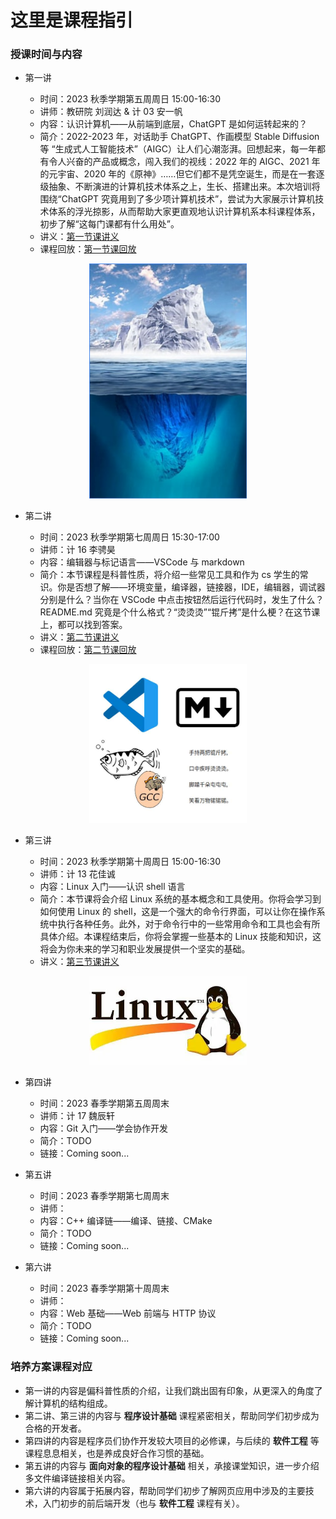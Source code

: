 # 这里是课程指引

### 授课时间与内容

* 第一讲

    * 时间：2023 秋季学期第五周周日 15:00-16:30
    * 讲师：教研院 刘润达 & 计 03 安一帆
    * 内容：认识计算机——从前端到底层，ChatGPT 是如何运转起来的？
    * 简介：2022-2023 年，对话助手 ChatGPT、作画模型 Stable Diffusion 等 “生成式人工智能技术”（AIGC）让人们心潮澎湃。回想起来，每一年都有令人兴奋的产品或概念，闯入我们的视线：2022 年的 AIGC、2021 年的元宇宙、2020 年的《原神》……但它们都不是凭空诞生，而是在一套逐级抽象、不断演进的计算机技术体系之上，生长、搭建出来。本次培训将围绕“ChatGPT 究竟用到了多少项计算机技术”，尝试为大家展示计算机技术体系的浮光掠影，从而帮助大家更直观地认识计算机系本科课程体系，初步了解“这每门课都有什么用处”。
    * 讲义：[第一节课讲义](https://kdocs.cn/l/caKESY15Yqyo)
    * 课程回放：[第一节课回放](https://cloud.tsinghua.edu.cn/f/d0201dc8b6b2452ba3a7/)


<div align=center>
<img src="../images/lesson1.png", width=50%/>
</div>

* 第二讲

    * 时间：2023 秋季学期第七周周日 15:30-17:00
    * 讲师：计 16 李骋昊
    * 内容：编辑器与标记语言——VSCode 与 markdown
    * 简介：本节课程是科普性质，将介绍一些常见工具和作为 cs 学生的常识。你是否想了解——环境变量，编译器，链接器，IDE，编辑器，调试器分别是什么？当你在 VSCode 中点击按钮然后运行代码时，发生了什么？README.md 究竟是个什么格式？“烫烫烫”“锟斤拷”是什么梗？在这节课上，都可以找到答案。
    * 讲义：[第二节课讲义](https://cloud.tsinghua.edu.cn/d/cce7da2c3c4a48f89e45/)
    * 课程回放：[第二节课回放](https://cloud.tsinghua.edu.cn/f/2ea9063bf5f84970a8dc/)



<div align=center>
<img src="../images/lesson2.png", width=50%/>
</div>

* 第三讲

    * 时间：2023 秋季学期第十周周日 15:00-16:30
    * 讲师：计 13 花佳诚
    * 内容：Linux 入门——认识 shell 语言
    * 简介：本节课将会介绍 Linux 系统的基本概念和工具使用。你将会学习到如何使用 Linux 的 shell，这是一个强大的命令行界面，可以让你在操作系统中执行各种任务。此外，对于命令行中的一些常用命令和工具也会有所具体介绍。本课程结束后，你将会掌握一些基本的 Linux 技能和知识，这将会为你未来的学习和职业发展提供一个坚实的基础。
    * 讲义：[第三节课讲义](https://cloud.tsinghua.edu.cn/d/6b8ff35fe0654ec6ac86/)


<div align=center>
<img src="../images/lesson3.png", width=50%/>
</div>


* 第四讲

    * 时间：2023 春季学期第五周周末
    * 讲师：计 17 魏辰轩
    * 内容：Git 入门——学会协作开发
    * 简介：TODO
    * 链接：Coming soon...

* 第五讲

    * 时间：2023 春季学期第七周周末
    * 讲师：
    * 内容：C++ 编译链——编译、链接、CMake
    * 简介：TODO
    * 链接：Coming soon...

* 第六讲

    * 时间：2023 春季学期第十周周末
    * 讲师：
    * 内容：Web 基础——Web 前端与 HTTP 协议
    * 简介：TODO
    * 链接：Coming soon...

### 培养方案课程对应
- 第一讲的内容是偏科普性质的介绍，让我们跳出固有印象，从更深入的角度了解计算机的结构组成。
- 第二讲、第三讲的内容与 **程序设计基础** 课程紧密相关，帮助同学们初步成为合格的开发者。
- 第四讲的内容是程序员们协作开发较大项目的必修课，与后续的 **软件工程** 等课程息息相关，也是养成良好合作习惯的基础。
- 第五讲的内容与 **面向对象的程序设计基础** 相关，承接课堂知识，进一步介绍多文件编译链接相关内容。
- 第六讲的内容属于拓展内容，帮助同学们初步了解网页应用中涉及的主要技术，入门初步的前后端开发（也与 **软件工程** 课程有关）。